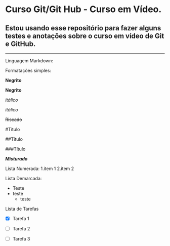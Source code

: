  #                            Curso Git/Git Hub - Curso em Vídeo.
 Estou usando esse repositório para fazer alguns testes e anotações sobre o curso em vídeo de Git e GitHub.
---
***
Linguagem Markdown:

Formatações simples:

**Negrito**

__Negrito__

_itálico_

*itálico*

~~Riscado~~

#Título

##Título

###Título

__*Misturado*__

Lista Numerada:
1.item 1
2.item 2

Lista Demarcada:
* Teste
* teste
   * teste
   
Lista de Tarefas
- [x] Tarefa 1 
- [ ] Tarefa 2 
- [ ] Tarefa 3 


